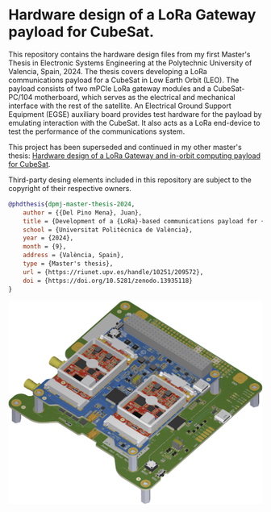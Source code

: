 # Hardware design of a LoRa Gateway payload for CubeSat.

This repository contains the hardware design files from my first Master's Thesis in Electronic Systems Engineering at the Polytechnic University of Valencia, Spain, 2024. The thesis covers developing a LoRa communications payload for a CubeSat in Low Earth Orbit (LEO). The payload consists of two mPCIe LoRa gateway modules and a CubeSat-PC/104 motherboard, which serves as the electrical and mechanical interface with the rest of the satellite. An Electrical Ground Support Equipment (EGSE) auxiliary board provides test hardware for the payload by emulating interaction with the CubeSat. It also acts as a LoRa end-device to test the performance of the communications system.

This project has been superseded and continued in my other master's thesis: [Hardware design of a LoRa Gateway and in-orbit computing payload for CubeSat](https://github.com/dpmj/masters-thesis-lora-gateway-compute-module-cubesat-payload-pcb).

Third-party desing elements included in this repository are subject to the copyright of their respective owners.

```bibtex
@phdthesis{dpmj-master-thesis-2024,
    author = {{Del Pino Mena}, Juan},
    title = {Development of a {LoRa}-based communications payload for {CubeSat}},
    school = {Universitat Politècnica de València},
    year = {2024},
    month = {9},
    address = {València, Spain},
    type = {Master's thesis},
    url = {https://riunet.upv.es/handle/10251/209572},
    doi = {https://doi.org/10.5281/zenodo.13935118}
}
```

![](render.png)
